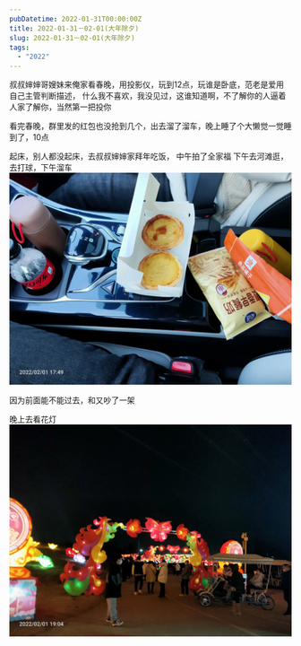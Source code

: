 ```yaml
---
pubDatetime: 2022-01-31T00:00:00Z
title: 2022-01-31－02-01(大年除夕)
slug: 2022-01-31－02-01(大年除夕)
tags:
  - "2022"
---
```


叔叔婶婶哥嫂妹来俺家看春晚，用投影仪，玩到12点，玩谁是卧底，范老是爱用自己主管判断描述，
什么我不喜欢，我没见过，这谁知道啊，不了解你的人逼着人家了解你，当然第一把投你

看完春晚，群里发的红包也没抢到几个，出去溜了溜车，晚上睡了个大懒觉一觉睡到了，10点

起床，别人都没起床，去叔叔婶婶家拜年吃饭，
中午拍了全家福
下午去河滩逛，去打球，下午溜车
![](../../img/6904315-ea3559a18b70935e.jpg)

因为前面能不能过去，和又吵了一架

晚上去看花灯
![](../../img/6904315-e58feaa353f8e421.jpg)
